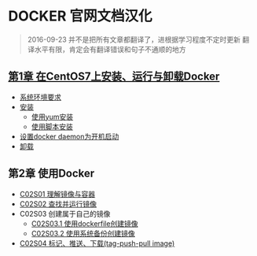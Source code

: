 # DOCKER 官网文档汉化

> 2016-09-23
> 并不是把所有文章都翻译了，进根据学习程度不定时更新
> 翻译水平有限，肯定会有翻译错误和句子不通顺的地方



## [第1章 在CentOS7上安装、运行与卸载Docker](./chapter01/01-install-docker-with-centos.md)
+ [系统环境要求](./chapter01/01-install-docker-with-centos.md#系统环境要求)
+ [安装](./chapter01/01-install-docker-with-centos.md#安装)
  + [使用yum安装](./chapter01/01-install-docker-with-centos.md#使用yum安装)
  + [使用脚本安装](./chapter01/01-install-docker-with-centos.md#使用脚本安装)
+ [设置docker daemon为开机启动](./chapter01/01-install-docker-with-centos.md#设置docker-daemon为开机启动)
+ [卸载](./chapter01/01-install-docker-with-centos.md#卸载)

## 第2章 使用Docker
+ [C02S01 理解镜像与容器](./chapter02/01-learn-about-images-containers.md)
+ [C02S02 查找并运行镜像](./chapter02/02-find-and-run-the-whalesay-image.md)
+ C02S03 创建属于自己的镜像
  + [C02S03.1 使用dockerfile创建镜像](./chapter02/03-build-your-own-image-via-dockerfile.md)
  + [C02S03.2 使用系统备份创建镜像](./chapter02/03-build-your-own-image-via-backup-package.md)
+ [C02S04 标记、推送、下载(tag-push-pull image)](./chapter02/04-tag-push-and-pull-your-image.md)

